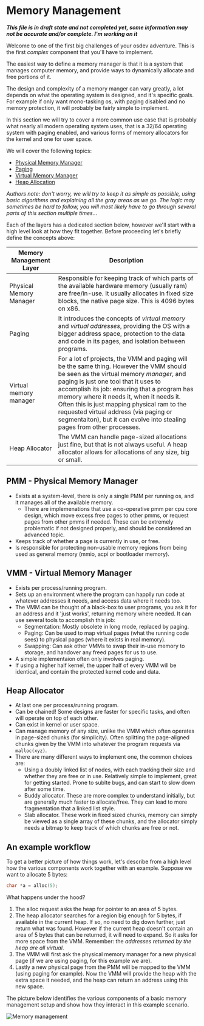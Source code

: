 # Memory Management

**_This file is in draft state and not completed yet, some information may not be accurate and/or complete. I'm working on it_**

Welcome to one of the first big challenges of your osdev adventure. This is the first *complex* component that you'll have to implement. 

The easiest way to define a memory manager is that it is a system that manages computer memory, and provide ways to dynamically allocate and free portions of it. 

The design and complexity of a memory manger can vary greatly, a lot depends on what the operating system is designed, and it's specific goals. For example if only want mono-tasking os, with paging disabled and no memory protection, it will probably be fairly simple to implement. 

In this section we will try to cover a more common use case that is probably what nearly all modern operating system uses, that is a 32/64 operating system with paging enabled, and various forms of memory allocators for the kernel and one for user space.

We will cover the following topics: 

* [Physical Memory Manager](Physical_Memory.md)
* [Paging](Paging.md)
* [Virtual Memory Manager](Virtual_Memory_Manager.md)
* [Heap Allocation](Heap_Allocation.md)

*Authors note: don't worry, we will try to keep it as simple as possible, using basic algorithms and explaining all the gray areas as we go. The logic may sometimes be hard to follow, you will most likely have to go through several parts of this section multiple times...*

Each of the layers has a dedicated section below, however we'll start with a high level look at how they fit together. Before proceeding let's briefly define the concepts above: 

| Memory Management Layer | Description |
|---|-------------|
| Physical Memory Manager | Responsible for keeping track of which parts of the available hardware memory (usually ram) are free/in-use. It usually allocates in fixed size blocks, the native page size. This is 4096 bytes on x86.|
| Paging | It introduces the concepts of *virtual memory* and *virtual addresses*, providing the OS with a bigger address space, protection to the data and code in its pages, and isolation between programs. | 
| Virtual memory manager | For a lot of projects, the VMM and paging will be the same thing. However the VMM should be seen as the virtual memory *manager*, and paging is just one tool that it uses to accomplish its job: ensuring that a program has memory where it needs it, when it needs it. Often this is just mapping physical ram to the requested virtual address (via paging or segmentaiton), but it can evolve into stealing pages from other processes. |
| Heap Allocator | The VMM can handle page-sized allocations just fine, but that is not always useful. A heap allocator allows for allocations of any size, big or small. | 

## PMM - Physical Memory Manager

- Exists at a system-level, there is only a single PMM per running os, and it manages all of the available memory. 
  - There are implemenations that use a co-operative pmm per cpu core design, which move excess free pages to other pmms, or request pages from other pmms if needed. These can be extremely problematic if not designed properly, and should be considered an advanced topic.
- Keeps track of whether a page is currently in use, or free.
- Is responsible for protecting non-usable memory regions from being used as general memory (mmio, acpi or bootloader memory).

## VMM - Virtual Memory Manager
- Exists per process/running program.
- Sets up an environment where the program can happily run code at whatever addresses it needs, and access data where it needs too.
- The VMM can be thought of a black-box to user programs, you ask it for an address and it 'just works', returning memory where needed. It can use several tools to accomplish this job:
   - Segmentation: Mostly obsolete in long mode, replaced by paging.
   - Paging: Can be used to map virtual pages (what the running code sees) to physical pages (where it exists in real memory).
   - Swapping: Can ask other VMMs to swap their in-use memory to storage, and handover any freed pages for us to use.
- A simple implementaion often only involves paging.
- If using a higher half kernel, the upper half of every VMM will be identical, and contain the protected kernel code and data.

## Heap Allocator
- At last one per process/running program. 
- Can be chained! Some designs are faster for specific tasks, and often will operate on top of each other.
- Can exist in kernel or user space.
- Can manage memory of any size, unlike the VMM which often operates in page-sized chunks (for simplicity). Often splitting the page-aligned chunks given by the VMM into whatever the program requests via `malloc(xyz)`.
- There are many different ways to implement one, the common choices are:
  - Using a doubly linked list of nodes, with each tracking their size and whether they are free or in use. Relatively simple to implement, great for getting started. Prone to sublte bugs, and can start to slow down after some time.
  - Buddy allocator. These are more complex to understand initially, but are generally much faster to allocate/free. They can lead to more fragmentation that a linked list style. 
  - Slab allocator. These work in fixed sized chunks, memory can simply be viewed as a single array of these chunks, and the allocator simply needs a bitmap to keep track of which chunks are free or not.

## An example workflow

To get a better picture of how things work, let's describe from a high level how the various components work together with an example. Suppose we want to allocate 5 bytes: 

```C
char *a = alloc(5);
```

What happens under the hood? 

1. The alloc request asks the heap for pointer to an area of 5 bytes.
2. The heap allocator searches for a region big enough for 5 bytes, if available in the current heap. If so, no need to dig down further, just return what was found. However if the current heap doesn't contain an area of 5 bytes that can be returned, it will need to expand. So it asks for more space from the VMM. Remember: the *addresses returned by the heap are all virtual*.
3. The VMM will first ask the physical memory manager for a new physical page (if we are using paging, for this example we are). 
4. Lastly a new physical page from the PMM will be mapped to the VMM (using paging for example). Now the VMM will provide the heap with the extra space it needed, and the heap can return an address using this new space.

The picture below identifies the various components of a basic memory management setup and show how they interact in this example scenario.

![Memory management](https://user-images.githubusercontent.com/59960116/156272596-3e707437-f82f-41d0-805a-b81433287c5e.jpg)


